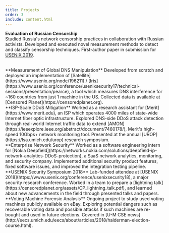 ```yaml
---
title: Projects
order: 3
include: content.html
---
```


**Evaluation of Russian Censorship**  
Studied Russia's network censorship practices in collaboration with Russian
activists. Developed and executed novel measurement methods to detect and
classify censorship techniques. First-author paper in submission for 
[USENIX 2019](https://www.usenix.org/conference/usenixsecurity19).

<br/>
**Measurement of Global DNS Manipulation**  
Developed from scratch and deployed an implementation of
[Satellite](https://www.usenix.org/node/196211) /
[Iris](https://www.usenix.org/conference/usenixsecurity17/technical-sessions/presentation/pearce),
a tool which measures DNS interference for ~160 countries from just 1 machine
in the US. Collected data is available at 
[Censored Planet](https://censoredplanet.org).

<br/>
**ISP-Scale DDoS Mitigation**  
Worked as a research assistant for [Merit](https://www.merit.edu), an ISP which
operates 4000 miles of state-wide Internet fiber optic infrastructure. Explored
DNS-side DDoS attack detection through real-world Internet traffic data to
extend [AMON](https://ieeexplore.ieee.org/abstract/document/7460178/), Merit's
high-speed 10Gbps+ network monitoring tool. Presented at the annual
[UROP](https://lsa.umich.edu/urop) research symposium.

<br/>
**Enterprise Network Security**  
Worked as a software engineering intern for
[Nokia Deepfield](https://networks.nokia.com/solutions/deepfield-ip-network-analytics-DDoS-protection),
a SaaS network analytics, monitoring, and security company.  Implemented
additional security product features, fixed software issues, and improved the
integration testing pipeline.

<br/>
**USENIX Security Symposium 2018**  
Lab-funded attendee at
[USENIX 2018](https://www.usenix.org/conference/usenixsecurity18), a major
security research conference. Worked in a team to prepare a
[lightning talk](https://censoredplanet.org/assets/CP_lightning_talk.pdf),
and learned about new advancements in the field
through presented talks and papers.

<br/>
**Voting Machine Forensic Analysis**  
Ongoing project to study used voting machines publicly available on
eBay. Exploring potential dangers such as recoverable voting data
and possible attacks if such machines are re-bought and used in future
elections. Covered in
[U-M CSE news](http://eecs.umich.edu/eecs/about/articles/2018/halderman-election-course.html).
